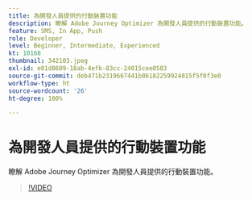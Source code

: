 ```yaml
---
title: 為開發人員提供的行動裝置功能
description: 瞭解 Adobe Journey Optimizer 為開發人員提供的行動裝置功能。
feature: SMS, In App, Push
role: Developer
level: Beginner, Intermediate, Experienced
kt: 10168
thumbnail: 342103.jpeg
exl-id: e01d8609-18ab-4efb-83cc-24015cee0583
source-git-commit: deb471b2319667441b86182259924815f5f0f3e0
workflow-type: ht
source-wordcount: '26'
ht-degree: 100%

---
```


# 為開發人員提供的行動裝置功能

瞭解 Adobe Journey Optimizer 為開發人員提供的行動裝置功能。

>[!VIDEO](https://video.tv.adobe.com/v/342103?quality=12&learn=on)
